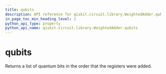 ```yaml
---
title: qubits
description: API reference for qiskit.circuit.library.WeightedAdder.qubits
in_page_toc_min_heading_level: 1
python_api_type: property
python_api_name: qiskit.circuit.library.WeightedAdder.qubits
---
```


# qubits

Returns a list of quantum bits in the order that the registers were added.

